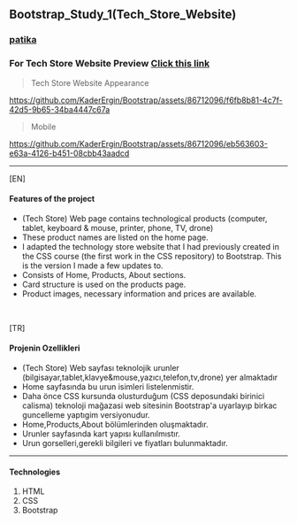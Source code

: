 ## Bootstrap_Study_1(Tech_Store_Website)
### [patika](https://academy.patika.dev/tr/profile)
### For Tech Store Website Preview [Click this link](https://kaderergin.github.io/Bootstrap/Bootstrap_Study_1/) 

> Tech Store Website Appearance

https://github.com/KaderErgin/Bootstrap/assets/86712096/f6fb8b81-4c7f-42d5-9b65-34ba4447c67a

>Mobile

https://github.com/KaderErgin/Bootstrap/assets/86712096/eb563603-e63a-4126-b451-08cbb43aadcd

<hr>
[EN] <br>

#### Features of the project
* (Tech Store) Web page contains technological products (computer, tablet, keyboard & mouse, printer, phone, TV, drone)
* These product names are listed on the home page.
* I adapted the technology store website that I had previously created in the CSS course (the first work in the CSS repository) to Bootstrap.
This is the version I made a few updates to.
* Consists of Home, Products, About sections.
* Card structure is used on the products page.
* Product images, necessary information and prices are available.
<br>

[TR] <br>

#### Projenin Ozellikleri
* (Tech Store) Web sayfası teknolojik urunler (bilgisayar,tablet,klavye&mouse,yazıcı,telefon,tv,drone) yer almaktadır
* Home sayfasında bu urun isimleri listelenmistir.
* Daha önce CSS kursunda olusturduğum (CSS deposundaki birinici calisma)  teknoloji mağazasi web sitesinin Bootstrap'a uyarlayıp
birkac guncelleme yaptıgim versiyonudur.
* Home,Products,About bölümlerinden oluşmaktadır.
* Urunler sayfasında kart yapısı kullanılmıstır.
* Urun gorselleri,gerekli bilgileri ve fiyatları bulunmaktadır. 
<hr>

#### Technologies
1. HTML
1. CSS
1. Bootstrap
